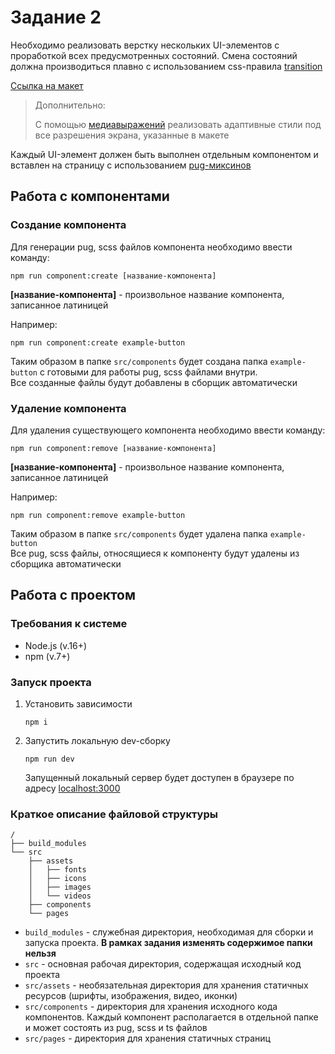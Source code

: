 # Задание 2

Необходимо реализовать верстку нескольких UI-элементов с проработкой всех предусмотренных состояний. Смена состояний должна производиться плавно с использованием css-правила [transition](https://developer.mozilla.org/ru/docs/Web/CSS/transition)

[Ссылка на макет](https://www.figma.com/file/1Nz8LZpBOSUTQaBC9Ny1ze/%D0%A1%D1%82%D0%B0%D0%B6%D0%B8%D1%80%D0%BE%D0%B2%D0%BA%D0%B0---%D0%97%D0%B0%D0%B4%D0%B0%D0%BD%D0%B8%D0%B5-2?type=design&node-id=0%3A1&mode=design&t=9QDbdhUzQ3vLDlpX-1)

> Дополнительно:
> 
> С помощью [медиавыражений](https://developer.mozilla.org/ru/docs/Web/CSS/CSS_media_queries/Using_media_queries) реализовать адаптивные стили под все разрешения экрана, указанные в макете

Каждый UI-элемент должен быть выполнен отдельным компонентом и вставлен на страницу с использованием [pug-миксинов](https://pugjs.org/language/mixins.html)

## Работа с компонентами

### Создание компонента

Для генерации pug, scss файлов компонента необходимо ввести команду:
```shell
npm run component:create [название-компонента]
```
**[название-компонента]** - произвольное название компонента, записанное латиницей  

Например:
```shell
npm run component:create example-button
```
Таким образом в папке `src/components` будет создана папка `example-button` с готовыми для работы pug, scss файлами внутри.  
Все созданные файлы будут добавлены в сборщик автоматически

### Удаление компонента
Для удаления существующего компонента необходимо ввести команду:
```shell
npm run component:remove [название-компонента]
```
**[название-компонента]** - произвольное название компонента, записанное латиницей

Например:
```shell
npm run component:remove example-button
```
Таким образом в папке `src/components` будет удалена папка `example-button`  
Все pug, scss файлы, относящиеся к компоненту будут удалены из сборщика автоматически

## Работа с проектом

### Требования к системе
- Node.js (v.16+)
- npm (v.7+)

### Запуск проекта
1) Установить зависимости
    ```shell
    npm i
    ```
2) Запустить локальную dev-сборку
    ```shell
    npm run dev
    ```
    Запущенный локальный сервер будет доступен в браузере по адресу [localhost:3000](http://localhost:3000/)

### Краткое описание файловой структуры
```
/
├── build_modules
└── src
    ├── assets
    │   ├── fonts
    │   ├── icons
    │   ├── images
    │   └── videos
    ├── components
    └── pages
```
- `build_modules` - служебная директория, необходимая для сборки и запуска проекта. **В рамках задания изменять содержимое папки нельзя**
- `src` - основная рабочая директория, содержащая исходный код проекта
- `src/assets` - необязательная директория для хранения статичных ресурсов (шрифты, изображения, видео, иконки)
- `src/components` - директория для хранения исходного кода компонентов. Каждый компонент располагается в отдельной папке и может состоять из pug, scss и ts файлов
- `src/pages` - директория для хранения статичных страниц
